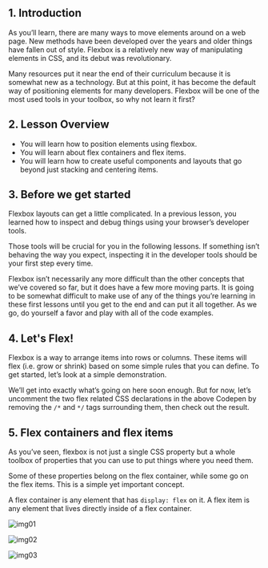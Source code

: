 ## 1. Introduction

As you’ll learn, there are many ways to move elements around on a web page. New methods have been developed over the years and older things have fallen out of style. Flexbox is a relatively new way of manipulating elements in CSS, and its debut was revolutionary.

Many resources put it near the end of their curriculum because it is somewhat new as a technology. But at this point, it has become the default way of positioning elements for many developers. Flexbox will be one of the most used tools in your toolbox, so why not learn it first?

## 2. Lesson Overview

<div>
  <ul>
    <li> 
      You will learn how to position elements using flexbox. 
    </li>
    <li>
      You will learn about flex containers and flex items.
    </li>
    <li>
      You will learn how to create useful components and layouts that go beyond just stacking and centering items.
    </li>
  </ul>
</div>

## 3. Before we get started

Flexbox layouts can get a little complicated. In a previous lesson, you learned how to inspect and debug things using your browser’s developer tools.

Those tools will be crucial for you in the following lessons. If something isn’t behaving the way you expect, inspecting it in the developer tools should be your first step every time.

Flexbox isn’t necessarily any more difficult than the other concepts that we’ve covered so far, but it does have a few more moving parts. It is going to be somewhat difficult to make use of any of the things you’re learning in these first lessons until you get to the end and can put it all together. As we go, do yourself a favor and play with all of the code examples.

## 4. Let's Flex! 

Flexbox is a way to arrange items into rows or columns. These items will flex (i.e. grow or shrink) based on some simple rules that you can define. To get started, let’s look at a simple demonstration.

We’ll get into exactly what’s going on here soon enough. But for now, let’s uncomment the two flex related CSS declarations in the above Codepen by removing the `/*` and `*/` tags surrounding them, then check out the result.

## 5. Flex containers and flex items

As you’ve seen, flexbox is not just a single CSS property but a whole toolbox of properties that you can use to put things where you need them. 

Some of these properties belong on the flex container, while some go on the flex items. This is a simple yet important concept.

A flex container is any element that has `display: flex` on it. A flex item is any element that lives directly inside of a flex container.

![img01](https://cdn.statically.io/gh/TheOdinProject/curriculum/495704c6eb6bf33bc927534f231533a82b27b2ac/html_css/v2/foundations/flexbox/imgs/03.png)

![img02](https://cdn.statically.io/gh/TheOdinProject/curriculum/495704c6eb6bf33bc927534f231533a82b27b2ac/html_css/v2/foundations/flexbox/imgs/04.png)

![img03](https://cdn.statically.io/gh/TheOdinProject/curriculum/495704c6eb6bf33bc927534f231533a82b27b2ac/html_css/v2/foundations/flexbox/imgs/05.png)

